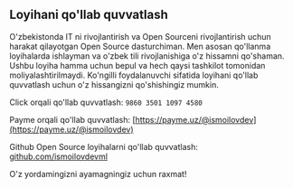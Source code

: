 ## Loyihani qo'llab quvvatlash

O'zbekistonda IT ni rivojlantirish va Open Sourceni rivojlantirish uchun harakat qilayotgan Open Source dasturchiman. Men asosan qo'llanma loyihalarda ishlayman va o'zbek tili rivojlanishiga o'z hissamni qo'shaman. Ushbu loyiha hamma uchun bepul va hech qaysi tashkilot tomonidan moliyalashtirilmaydi. Ko'ngilli foydalanuvchi sifatida loyihani qo'llab quvvatlash uchun o'z hissangizni qo'shishingiz mumkin. 

Click orqali qo'llab quvvatlash: `9860 3501 1097 4580`

Payme orqali qo'llab quvvatlash: [https://payme.uz/@ismoilovdev](https://payme.uz/@ismoilovdev)

Github Open Source loyihalarni qo'llab quvvatlash: [github.com/ismoilovdevml](https://github.com/sponsors/ismoilovdevml)

O'z yordamingizni ayamagningiz uchun raxmat!